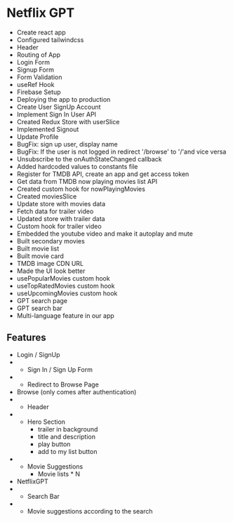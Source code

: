 # Netflix GPT

- Create react app
- Configured tailwindcss
- Header
- Routing of App
- Login Form
- Signup Form
- Form Validation
- useRef Hook
- Firebase Setup
- Deploying the app to production
- Create User SignUp Account
- Implement Sign In User API
- Created Redux Store with userSlice
- Implemented Signout
- Update Profile
- BugFix: sign up user, display name
- BugFix: If the user is not logged in redirect '/browse' to '/'and vice versa
- Unsubscribe to the onAuthStateChanged callback
- Added hardcoded values to constants file
- Register for TMDB API, create an app and get access token
- Get data from TMDB now playing movies list API
- Created custom hook for nowPlayingMovies
- Created moviesSlice
- Update store with movies data
- Fetch data for trailer video
- Updated store with trailer data
- Custom hook for trailer video
- Embedded the youtube video and make it autoplay and mute
- Built secondary movies
- Built movie list
- Built movie card
- TMDB image CDN URL
- Made the UI look better
- usePopularMovies custom hook
- useTopRatedMovies custom hook
- useUpcomingMovies custom hook
- GPT search page
- GPT search bar
- Multi-language feature in our app

## Features

- Login / SignUp
- - Sign In / Sign Up Form
- - Redirect to Browse Page
- Browse (only comes after authentication)
- - Header
- - Hero Section
    - trailer in background
    - title and description
    - play button
    - add to my list button
- - Movie Suggestions
    - Movie lists \* N
- NetflixGPT
- - Search Bar
- - Movie suggestions according to the search
